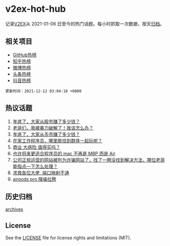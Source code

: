 # v2ex-hot-hub

 记录[V2EX](https://www.v2ex.com/)从 2021-01-06 日至今的热门话题。每小时抓取一次数据，按天[归档](archives)。
 
 ## 相关项目

- [GitHub热榜](https://github.com/lonnyzhang423/github-hot-hub)
- [知乎热榜](https://github.com/lonnyzhang423/zhihu-hot-hub)
- [微博热榜](https://github.com/lonnyzhang423/weibo-hot-hub)
- [头条热榜](https://github.com/lonnyzhang423/toutiao-hot-hub)
- [抖音热榜](https://github.com/lonnyzhang423/douyin-hot-hub)


 `更新时间：2021-12-12 03:04:18 +0800`

## 热议话题

1. [年底了，大家从股市赚了多少钱？](https://www.v2ex.com/t/821483)
1. [老哥们，我被暴力破解了！我该怎么办？](https://www.v2ex.com/t/821458)
1. [年底了，大家从币市赚了多少钱？](https://www.v2ex.com/t/821518)
1. [在家工作程序员，哪里能找到群体一起玩呢？](https://www.v2ex.com/t/821514)
1. [商业 大病险 值得买吗？](https://www.v2ex.com/t/821461)
1. [也许将来更适合程序员的 mac 不再是 MBP 而是 Air](https://www.v2ex.com/t/821519)
1. [公司正规运营的网站被列为诈骗网站了，找了一圈没找到解决方法，哪位老哥能指点一下怎么处理？](https://www.v2ex.com/t/821499)
1. [求救各位大佬, 端口映射不通](https://www.v2ex.com/t/821521)
1. [airpods pro 降噪拉胯](https://www.v2ex.com/t/821515)

## 历史归档

[archives](archives)

## License

See the [LICENSE](LICENSE) file for license rights and limitations (MIT).
